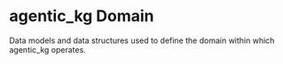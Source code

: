 # agentic_kg Domain

Data models and data structures used to define the domain
within which agentic_kg operates.

